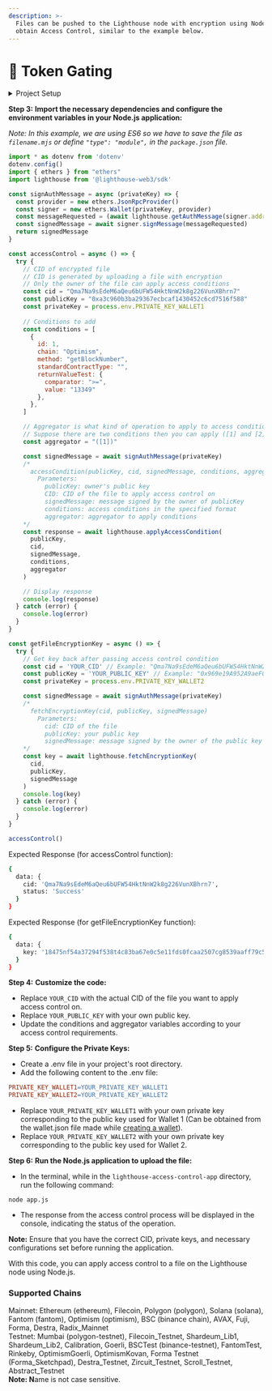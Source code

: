 ```yaml
---
description: >-
  Files can be pushed to the Lighthouse node with encryption using NodeJS to
  obtain Access Control, similar to the example below.
---
```


# 🚪 Token Gating

<details>

<summary>Project Setup</summary>

**Step 1:** **Create a new Node.js application and initialize it:**

* Open your terminal or command prompt.
* Navigate to the desired directory where you want to create the application.
* Run the following command to create a new Node.js application

```bash
mkdir lighthouse-access-control-app
cd lighthouse-access-control-app
npm init -y
```

**Step 2:** **Install the required dependencies:**

```shell
npm install dotenv ethers @lighthouse-web3/sdk
```



</details>

**Step 3:** **Import the necessary dependencies and configure the environment variables in your Node.js application:**

_Note: In this example, we are using ES6 so we have to save the file as `filename.mjs` or define `"type": "module",` in the `package.json` file._

```javascript
import * as dotenv from 'dotenv'
dotenv.config()
import { ethers } from "ethers"
import lighthouse from '@lighthouse-web3/sdk'

const signAuthMessage = async (privateKey) => {
  const provider = new ethers.JsonRpcProvider()
  const signer = new ethers.Wallet(privateKey, provider)
  const messageRequested = (await lighthouse.getAuthMessage(signer.address)).data.message
  const signedMessage = await signer.signMessage(messageRequested)
  return signedMessage
}

const accessControl = async () => {
  try {
    // CID of encrypted file
    // CID is generated by uploading a file with encryption
    // Only the owner of the file can apply access conditions
    const cid = "Qma7Na9sEdeM6aQeu6bUFW54HktNnW2k8g226VunXBhrn7"
    const publicKey = "0xa3c960b3ba29367ecbcaf1430452c6cd7516f588"
    const privateKey = process.env.PRIVATE_KEY_WALLET1
    
    // Conditions to add
    const conditions = [
      {
        id: 1,
        chain: "Optimism",
        method: "getBlockNumber",
        standardContractType: "",
        returnValueTest: {
          comparator: ">=",
          value: "13349"
        },
      },
    ]

    // Aggregator is what kind of operation to apply to access conditions
    // Suppose there are two conditions then you can apply ([1] and [2]), ([1] or [2]), !([1] and [2]).
    const aggregator = "([1])"

    const signedMessage = await signAuthMessage(privateKey)
    /*
      accessCondition(publicKey, cid, signedMessage, conditions, aggregator)
        Parameters:
          publicKey: owner's public key
          CID: CID of the file to apply access control on
          signedMessage: message signed by the owner of publicKey
          conditions: access conditions in the specified format
          aggregator: aggregator to apply conditions
    */
    const response = await lighthouse.applyAccessCondition(
      publicKey,
      cid,
      signedMessage,
      conditions,
      aggregator
    )

    // Display response
    console.log(response)
  } catch (error) {
    console.log(error)
  }
}

const getFileEncryptionKey = async () => {
  try {
    // Get key back after passing access control condition
    const cid = 'YOUR_CID' // Example: "Qma7Na9sEdeM6aQeu6bUFW54HktNnW2k8g226VunXBhrn7";
    const publicKey = 'YOUR_PUBLIC_KEY' // Example: "0x969e19A952A9aeF004e4F711eE481D72A59470B1";
    const privateKey = process.env.PRIVATE_KEY_WALLET2

    const signedMessage = await signAuthMessage(privateKey)
    /*
      fetchEncryptionKey(cid, publicKey, signedMessage)
        Parameters:
          cid: CID of the file
          publicKey: your public key
          signedMessage: message signed by the owner of the public key
    */
    const key = await lighthouse.fetchEncryptionKey(
      cid,
      publicKey,
      signedMessage
    )
    console.log(key)
  } catch (error) {
    console.log(error)
  }
}

accessControl()
```

Expected Response (for accessControl function):

```bash
{
  data: {
    cid: 'Qma7Na9sEdeM6aQeu6bUFW54HktNnW2k8g226VunXBhrn7',
    status: 'Success'
  }
}
```

Expected Response (for getFileEncryptionKey function):

```bash
{
  data: {
    key: '18475nf54a37294f538t4c83ba67e0c5e11fds0fcaa2507cg8539aaff79c5d82'
  }
}
```

**Step 4:** **Customize the code:**

* Replace `YOUR_CID` with the actual CID of the file you want to apply access control on.
* Replace `YOUR_PUBLIC_KEY` with your own public key.
* Update the conditions and aggregator variables according to your access control requirements.

**Step 5:** **Configure the Private Keys:**

* Create a .env file in your project's root directory.
* Add the following content to the .env file:

```makefile
PRIVATE_KEY_WALLET1=YOUR_PRIVATE_KEY_WALLET1
PRIVATE_KEY_WALLET2=YOUR_PRIVATE_KEY_WALLET2
```

* Replace `YOUR_PRIVATE_KEY_WALLET1` with your own private key corresponding to the public key used for Wallet 1 (Can be obtained from the wallet.json file made while [creating a wallet](https://docs.lighthouse.storage/lighthouse-1/cli-tool/cli-commands/create-wallet)).
* Replace `YOUR_PRIVATE_KEY_WALLET2` with your own private key corresponding to the public key used for Wallet 2.

**Step 6:** **Run the Node.js application to upload the file:**

* In the terminal, while in the `lighthouse-access-control-app` directory, run the following command:

```shell
node app.js
```

* The response from the access control process will be displayed in the console, indicating the status of the operation.

**Note:** Ensure that you have the correct CID, private keys, and necessary configurations set before running the application.

With this code, you can apply access control to a file on the Lighthouse node using Node.js.

### Supported Chains

Mainnet: Ethereum (ethereum), Filecoin, Polygon (polygon), Solana (solana), Fantom (fantom), Optimism (optimism), BSC (binance chain), AVAX, Fuji, Forma, Destra, Radix\_Mainnet\
Testnet: Mumbai (polygon-testnet), Filecoin\_Testnet, Shardeum\_Lib1, Shardeum\_Lib2, Calibration, Goerli, BSCTest (binance-testnet), FantomTest, Rinkeby, OptimismGoerli, OptimismKovan, Forma Testnet (Forma\_Sketchpad), Destra\_Testnet, Zircuit\_Testnet, Scroll\_Testnet, Abstract\_Testnet\
**Note: N**ame is not case sensitive.
